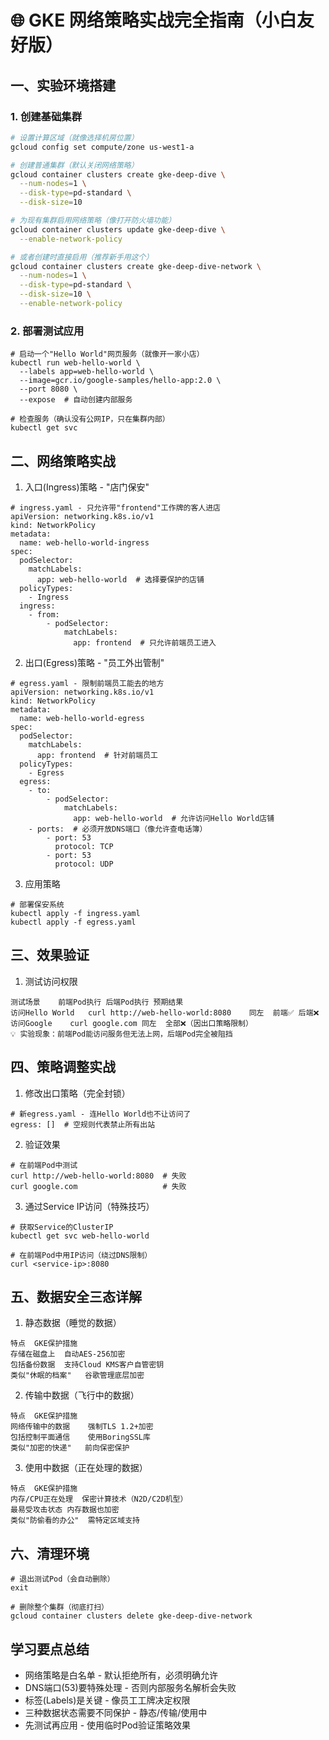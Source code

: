 # 🌐 GKE 网络策略实战完全指南（小白友好版）

## 一、实验环境搭建

### 1. 创建基础集群
```bash
# 设置计算区域（就像选择机房位置）
gcloud config set compute/zone us-west1-a

# 创建普通集群（默认关闭网络策略）
gcloud container clusters create gke-deep-dive \
  --num-nodes=1 \
  --disk-type=pd-standard \
  --disk-size=10

# 为现有集群启用网络策略（像打开防火墙功能）
gcloud container clusters update gke-deep-dive \
  --enable-network-policy

# 或者创建时直接启用（推荐新手用这个）
gcloud container clusters create gke-deep-dive-network \
  --num-nodes=1 \
  --disk-type=pd-standard \
  --disk-size=10 \
  --enable-network-policy
```
### 2. 部署测试应用
```
# 启动一个"Hello World"网页服务（就像开一家小店）
kubectl run web-hello-world \
  --labels app=web-hello-world \
  --image=gcr.io/google-samples/hello-app:2.0 \
  --port 8080 \
  --expose  # 自动创建内部服务

# 检查服务（确认没有公网IP，只在集群内部）
kubectl get svc
```

## 二、网络策略实战
1. 入口(Ingress)策略 - "店门保安"
```
# ingress.yaml - 只允许带"frontend"工作牌的客人进店
apiVersion: networking.k8s.io/v1
kind: NetworkPolicy
metadata:
  name: web-hello-world-ingress
spec:
  podSelector:
    matchLabels:
      app: web-hello-world  # 选择要保护的店铺
  policyTypes:
    - Ingress
  ingress:
    - from:
        - podSelector:
            matchLabels:
              app: frontend  # 只允许前端员工进入
```
2. 出口(Egress)策略 - "员工外出管制"
```
# egress.yaml - 限制前端员工能去的地方
apiVersion: networking.k8s.io/v1
kind: NetworkPolicy
metadata:
  name: web-hello-world-egress
spec:
  podSelector:
    matchLabels:
      app: frontend  # 针对前端员工
  policyTypes:
    - Egress
  egress:
    - to:
        - podSelector:
            matchLabels:
              app: web-hello-world  # 允许访问Hello World店铺
    - ports:  # 必须开放DNS端口（像允许查电话簿）
        - port: 53
          protocol: TCP
        - port: 53
          protocol: UDP
```
3. 应用策略
```
# 部署保安系统
kubectl apply -f ingress.yaml
kubectl apply -f egress.yaml
```
## 三、效果验证
1. 测试访问权限
```
测试场景	前端Pod执行	后端Pod执行	预期结果
访问Hello World	curl http://web-hello-world:8080	同左	前端✅ 后端❌
访问Google	curl google.com	同左	全部❌（因出口策略限制）
💡 实验现象：前端Pod能访问服务但无法上网，后端Pod完全被阻挡
```
## 四、策略调整实战
1. 修改出口策略（完全封锁）
```
# 新egress.yaml - 连Hello World也不让访问了
egress: []  # 空规则代表禁止所有出站
```
2. 验证效果
```
# 在前端Pod中测试
curl http://web-hello-world:8080  # 失败
curl google.com                   # 失败
```
3. 通过Service IP访问（特殊技巧）
```
# 获取Service的ClusterIP
kubectl get svc web-hello-world

# 在前端Pod中用IP访问（绕过DNS限制）
curl <service-ip>:8080
```
## 五、数据安全三态详解
1. 静态数据（睡觉的数据）
```
特点	GKE保护措施
存储在磁盘上	自动AES-256加密
包括备份数据	支持Cloud KMS客户自管密钥
类似"休眠的档案"	谷歌管理底层加密
```
2. 传输中数据（飞行中的数据）
```
特点	GKE保护措施
网络传输中的数据	强制TLS 1.2+加密
包括控制平面通信	使用BoringSSL库
类似"加密的快递"	前向保密保护
```
3. 使用中数据（正在处理的数据）
```
特点	GKE保护措施
内存/CPU正在处理	保密计算技术（N2D/C2D机型）
最易受攻击状态	内存数据也加密
类似"防偷看的办公"	需特定区域支持
```
## 六、清理环境
```
# 退出测试Pod（会自动删除）
exit

# 删除整个集群（彻底打扫）
gcloud container clusters delete gke-deep-dive-network
```

## 学习要点总结
- 网络策略是白名单 - 默认拒绝所有，必须明确允许
- DNS端口(53)要特殊处理 - 否则内部服务名解析会失败
- 标签(Labels)是关键 - 像员工工牌决定权限
- 三种数据状态需要不同保护 - 静态/传输/使用中
- 先测试再应用 - 使用临时Pod验证策略效果
